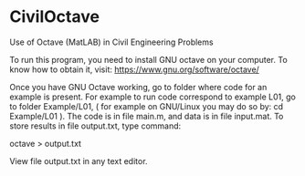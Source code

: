 # CivilOctave
Use of Octave (MatLAB) in Civil Engineering Problems

To run this program, you need to install GNU octave on your computer.
To know how to obtain it, visit: https://www.gnu.org/software/octave/

Once you have GNU Octave working, go to folder where code for an example is
present. For example to run code correspond to example L01, go to folder
Example/L01, ( for example on GNU/Linux you may do so by: cd Example/L01 ).
The code is in file main.m, and data is in file input.mat. To store results
in file output.txt, type command:

octave > output.txt

View file output.txt in any text editor.
